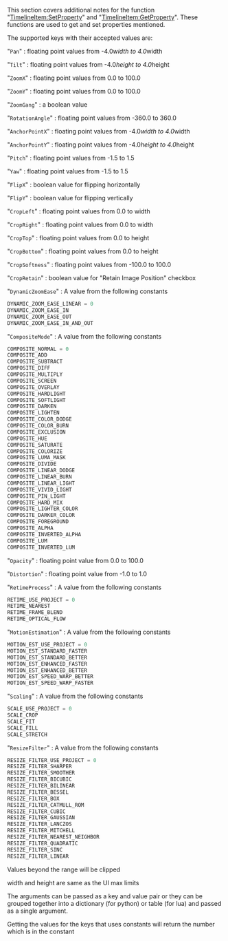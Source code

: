 This section covers additional notes for the function "[TimelineItem:SetProperty](https://www.notion.so/SetProperty-propertyKey-propertyValue-525e675aaa9d401b86e05623ce511ad2?pvs=21)" and "[TimelineItem:GetProperty](https://www.notion.so/GetProperty-propertyKey-e6222bad8599436e8a8c2d37899d8080?pvs=21)". These functions are used to get and set properties mentioned.

The supported keys with their accepted values are:

"`Pan`" : floating point values from -4.0*width to 4.0*width

"`Tilt`" : floating point values from -4.0*height to 4.0*height

"`ZoomX`" : floating point values from 0.0 to 100.0

"`ZoomY`" : floating point values from 0.0 to 100.0

"`ZoomGang`" : a boolean value

"`RotationAngle`" : floating point values from -360.0 to 360.0

"`AnchorPointX`" : floating point values from -4.0*width to 4.0*width

"`AnchorPointY`" : floating point values from -4.0*height to 4.0*height

"`Pitch`" : floating point values from -1.5 to 1.5

"`Yaw`" : floating point values from -1.5 to 1.5

"`FlipX`" : boolean value for flipping horizontally

"`FlipY`" : boolean value for flipping vertically

"`CropLeft`" : floating point values from 0.0 to width

"`CropRight`" : floating point values from 0.0 to width

"`CropTop`" : floating point values from 0.0 to height

"`CropBottom`" : floating point values from 0.0 to height

"`CropSoftness`" : floating point values from -100.0 to 100.0

"`CropRetain`" : boolean value for "Retain Image Position" checkbox

"`DynamicZoomEase`" : A value from the following constants

```python
DYNAMIC_ZOOM_EASE_LINEAR = 0
DYNAMIC_ZOOM_EASE_IN
DYNAMIC_ZOOM_EASE_OUT
DYNAMIC_ZOOM_EASE_IN_AND_OUT
```

"`CompositeMode`" : A value from the following constants

```python
COMPOSITE_NORMAL = 0
COMPOSITE_ADD
COMPOSITE_SUBTRACT
COMPOSITE_DIFF
COMPOSITE_MULTIPLY
COMPOSITE_SCREEN
COMPOSITE_OVERLAY
COMPOSITE_HARDLIGHT
COMPOSITE_SOFTLIGHT
COMPOSITE_DARKEN
COMPOSITE_LIGHTEN
COMPOSITE_COLOR_DODGE
COMPOSITE_COLOR_BURN
COMPOSITE_EXCLUSION
COMPOSITE_HUE
COMPOSITE_SATURATE
COMPOSITE_COLORIZE
COMPOSITE_LUMA_MASK
COMPOSITE_DIVIDE
COMPOSITE_LINEAR_DODGE
COMPOSITE_LINEAR_BURN
COMPOSITE_LINEAR_LIGHT
COMPOSITE_VIVID_LIGHT
COMPOSITE_PIN_LIGHT
COMPOSITE_HARD_MIX
COMPOSITE_LIGHTER_COLOR
COMPOSITE_DARKER_COLOR
COMPOSITE_FOREGROUND
COMPOSITE_ALPHA
COMPOSITE_INVERTED_ALPHA
COMPOSITE_LUM
COMPOSITE_INVERTED_LUM
```

"`Opacity`" : floating point value from 0.0 to 100.0

"`Distortion`" : floating point value from -1.0 to 1.0

"`RetimeProcess`" : A value from the following constants

```python
RETIME_USE_PROJECT = 0
RETIME_NEAREST
RETIME_FRAME_BLEND
RETIME_OPTICAL_FLOW
```

"`MotionEstimation`" : A value from the following constants

```python
MOTION_EST_USE_PROJECT = 0
MOTION_EST_STANDARD_FASTER
MOTION_EST_STANDARD_BETTER
MOTION_EST_ENHANCED_FASTER
MOTION_EST_ENHANCED_BETTER
MOTION_EST_SPEED_WARP_BETTER
MOTION_EST_SPEED_WARP_FASTER
```

"`Scaling`" : A value from the following constants

```python
SCALE_USE_PROJECT = 0
SCALE_CROP
SCALE_FIT
SCALE_FILL
SCALE_STRETCH
```

"`ResizeFilter`" : A value from the following constants

```python
RESIZE_FILTER_USE_PROJECT = 0
RESIZE_FILTER_SHARPER
RESIZE_FILTER_SMOOTHER
RESIZE_FILTER_BICUBIC
RESIZE_FILTER_BILINEAR
RESIZE_FILTER_BESSEL
RESIZE_FILTER_BOX
RESIZE_FILTER_CATMULL_ROM
RESIZE_FILTER_CUBIC
RESIZE_FILTER_GAUSSIAN
RESIZE_FILTER_LANCZOS
RESIZE_FILTER_MITCHELL
RESIZE_FILTER_NEAREST_NEIGHBOR
RESIZE_FILTER_QUADRATIC
RESIZE_FILTER_SINC
RESIZE_FILTER_LINEAR
```

Values beyond the range will be clipped

width and height are same as the UI max limits

The arguments can be passed as a key and value pair or they can be grouped together into a dictionary (for python) or table (for lua) and passed
as a single argument.

Getting the values for the keys that uses constants will return the number which is in the constant